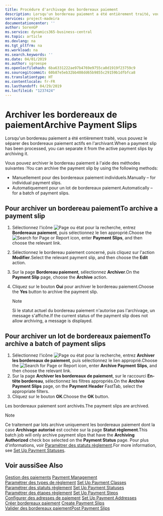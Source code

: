 ```yaml
---
title: Procédure d'archivage des bordereaux paiement
description: Lorsqu'un bordereau paiement a été entièrement traité, vous pouvez le séparer des bordereaux paiement actifs en l'archivant.
services: project-madeira
documentationcenter: ''
author: SorenGP
ms.service: dynamics365-business-central
ms.topic: article
ms.devlang: na
ms.tgt_pltfrm: na
ms.workload: na
ms.search.keywords: ''
ms.date: 04/01/2019
ms.author: sgroespe
ms.openlocfilehash: 6ba6331222ae97b4769e9755ca0d1919f23759c9
ms.sourcegitcommit: 60b87e5eb32bb408dd65b9855c29159b1dfbfca8
ms.translationtype: HT
ms.contentlocale: fr-FR
ms.lasthandoff: 04/29/2019
ms.locfileid: "1237424"
---
```

# <a name="archive-payment-slips"></a><span data-ttu-id="e4242-103">Archiver les bordereaux de paiement</span><span class="sxs-lookup"><span data-stu-id="e4242-103">Archive Payment Slips</span></span>
<span data-ttu-id="e4242-104">Lorsqu'un bordereau paiement a été entièrement traité, vous pouvez le séparer des bordereaux paiement actifs en l'archivant.</span><span class="sxs-lookup"><span data-stu-id="e4242-104">When a payment slip has been processed, you can separate it from the active payment slips by archiving it.</span></span>  

<span data-ttu-id="e4242-105">Vous pouvez archiver le bordereau paiement à l'aide des méthodes suivantes :</span><span class="sxs-lookup"><span data-stu-id="e4242-105">You can archive the payment slip by using the following methods:</span></span>  

- <span data-ttu-id="e4242-106">Manuellement pour des bordereaux paiement individuels.</span><span class="sxs-lookup"><span data-stu-id="e4242-106">Manually – for individual payment slips.</span></span>  
- <span data-ttu-id="e4242-107">Automatiquement pour un lot de bordereaux paiement.</span><span class="sxs-lookup"><span data-stu-id="e4242-107">Automatically – for a batch of payment slips.</span></span>  

## <a name="to-archive-a-payment-slip"></a><span data-ttu-id="e4242-108">Pour archiver un bordereau paiement</span><span class="sxs-lookup"><span data-stu-id="e4242-108">To archive a payment slip</span></span>  

1.  <span data-ttu-id="e4242-109">Sélectionnez l'icône ![Page ou état pour la recherche](../../media/ui-search/search_small.png "Page ou état pour la recherche"), entrez **Bordereaux paiement**, puis sélectionnez le lien approprié.</span><span class="sxs-lookup"><span data-stu-id="e4242-109">Choose the ![Search for Page or Report](../../media/ui-search/search_small.png "Search for Page or Report icon") icon, enter **Payment Slips**, and then choose the relevant link.</span></span>  
2.  <span data-ttu-id="e4242-110">Sélectionnez le bordereau paiement concerné, puis cliquez sur l'action **Modifier**.</span><span class="sxs-lookup"><span data-stu-id="e4242-110">Select the relevant payment slip, and then choose the **Edit** action.</span></span>  
3.  <span data-ttu-id="e4242-111">Sur la page **Bordereau paiement**, sélectionnez **Archiver**.</span><span class="sxs-lookup"><span data-stu-id="e4242-111">On the **Payment Slip** page, choose the **Archive** action.</span></span>  
4.  <span data-ttu-id="e4242-112">Cliquez sur le bouton **Oui** pour archiver le bordereau paiement.</span><span class="sxs-lookup"><span data-stu-id="e4242-112">Choose the **Yes** button to archive the payment slip.</span></span>  

    > [!NOTE]  
    >  <span data-ttu-id="e4242-113">Si le statut actuel du bordereau paiement n'autorise pas l'archivage, un message s'affiche.</span><span class="sxs-lookup"><span data-stu-id="e4242-113">If the current status of the payment slip does not allow archiving, a message is displayed.</span></span>  

## <a name="to-archive-a-batch-of-payment-slips"></a><span data-ttu-id="e4242-114">Pour archiver un lot de bordereaux paiement</span><span class="sxs-lookup"><span data-stu-id="e4242-114">To archive a batch of payment slips</span></span>  

1.  <span data-ttu-id="e4242-115">Sélectionnez l'icône ![Page ou état pour la recherche](../../media/ui-search/search_small.png "Page ou état pour la recherche"), entrez **Archiver les bordereaux de paiement**, puis sélectionnez le lien approprié.</span><span class="sxs-lookup"><span data-stu-id="e4242-115">Choose the ![Search for Page or Report](../../media/ui-search/search_small.png "Search for Page or Report icon") icon, enter **Archive Payment Slips**, and then choose the relevant link.</span></span>  
2.  <span data-ttu-id="e4242-116">Sur la page **Archiver les bordereaux de paiement**, sur le raccourci **En-tête bordereau**, sélectionnez les filtres appropriés.</span><span class="sxs-lookup"><span data-stu-id="e4242-116">On the **Archive Payment Slips** page, on the **Payment Header** FastTab, select the appropriate filters.</span></span>  
3.  <span data-ttu-id="e4242-117">Cliquez sur le bouton **OK**.</span><span class="sxs-lookup"><span data-stu-id="e4242-117">Choose the **OK** button.</span></span>  

<span data-ttu-id="e4242-118">Les bordereaux paiement sont archivés.</span><span class="sxs-lookup"><span data-stu-id="e4242-118">The payment slips are archived.</span></span>  

> [!NOTE]  
>  <span data-ttu-id="e4242-119">Ce traitement par lots archive uniquement les bordereaux paiement dont la case **Archivage autorisé** est cochée sur la page **Statut règlement**.</span><span class="sxs-lookup"><span data-stu-id="e4242-119">This batch job will only archive payment slips that have the **Archiving Authorized** check box selected on the **Payment Status** page.</span></span> <span data-ttu-id="e4242-120">Pour plus d'informations, voir [Paramétrer des statuts règlement](how-to-set-up-payment-statuses.md).</span><span class="sxs-lookup"><span data-stu-id="e4242-120">For more information, see [Set Up Payment Statuses](how-to-set-up-payment-statuses.md).</span></span>  

## <a name="see-also"></a><span data-ttu-id="e4242-121">Voir aussi</span><span class="sxs-lookup"><span data-stu-id="e4242-121">See Also</span></span>  
 <span data-ttu-id="e4242-122">[Gestion des paiements](payment-management.md) </span><span class="sxs-lookup"><span data-stu-id="e4242-122">[Payment Management](payment-management.md) </span></span>  
 <span data-ttu-id="e4242-123">[Paramétrer des types de règlement](how-to-set-up-payment-classes.md) </span><span class="sxs-lookup"><span data-stu-id="e4242-123">[Set Up Payment Classes](how-to-set-up-payment-classes.md) </span></span>  
 <span data-ttu-id="e4242-124">[Paramétrer des statuts règlement](how-to-set-up-payment-statuses.md) </span><span class="sxs-lookup"><span data-stu-id="e4242-124">[Set Up Payment Statuses](how-to-set-up-payment-statuses.md) </span></span>  
 <span data-ttu-id="e4242-125">[Paramétrer des étapes règlement](how-to-set-up-payment-steps.md) </span><span class="sxs-lookup"><span data-stu-id="e4242-125">[Set Up Payment Steps](how-to-set-up-payment-steps.md) </span></span>  
 <span data-ttu-id="e4242-126">[Configurer des adresses de paiement](how-to-set-up-payment-addresses.md) </span><span class="sxs-lookup"><span data-stu-id="e4242-126">[Set Up Payment Addresses](how-to-set-up-payment-addresses.md) </span></span>  
 <span data-ttu-id="e4242-127">[Créer bordereaux paiement](how-to-create-payment-slips.md) </span><span class="sxs-lookup"><span data-stu-id="e4242-127">[Create Payment Slips](how-to-create-payment-slips.md) </span></span>  
 [<span data-ttu-id="e4242-128">Valider des bordereaux paiement</span><span class="sxs-lookup"><span data-stu-id="e4242-128">Post Payment Slips</span></span>](how-to-post-payment-slips.md)
